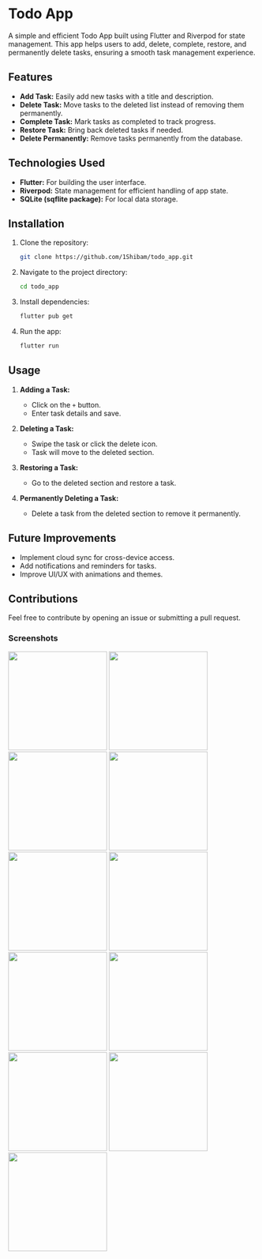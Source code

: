 # Todo App

A simple and efficient Todo App built using Flutter and Riverpod for state management. This app helps users to add, delete, complete, restore, and permanently delete tasks, ensuring a smooth task management experience.

## Features

- **Add Task:** Easily add new tasks with a title and description.
- **Delete Task:** Move tasks to the deleted list instead of removing them permanently.
- **Complete Task:** Mark tasks as completed to track progress.
- **Restore Task:** Bring back deleted tasks if needed.
- **Delete Permanently:** Remove tasks permanently from the database.

## Technologies Used

- **Flutter:** For building the user interface.
- **Riverpod:** State management for efficient handling of app state.
- **SQLite (sqflite package):** For local data storage.

## Installation

1. Clone the repository:
   ```bash
   git clone https://github.com/1Shibam/todo_app.git
   ```

2. Navigate to the project directory:
   ```bash
   cd todo_app
   ```

3. Install dependencies:
   ```bash
   flutter pub get
   ```

4. Run the app:
   ```bash
   flutter run
   ```

## Usage

1. **Adding a Task:**
   - Click on the `+` button.
   - Enter task details and save.

2. **Deleting a Task:**
   - Swipe the task or click the delete icon.
   - Task will move to the deleted section.

3. **Restoring a Task:**
   - Go to the deleted section and restore a task.

4. **Permanently Deleting a Task:**
   - Delete a task from the deleted section to remove it permanently.

## Future Improvements

- Implement cloud sync for cross-device access.
- Add notifications and reminders for tasks.
- Improve UI/UX with animations and themes.

## Contributions

Feel free to contribute by opening an issue or submitting a pull request.

### Screenshots

<img src="https://github.com/user-attachments/assets/8d5b5fa1-cbdf-4969-9455-efbdc3d9909b" width="200">
<img src="https://github.com/user-attachments/assets/79db4639-5f51-496b-bf17-9cd4a656e224" width="200">
<img src="https://github.com/user-attachments/assets/2c16ce92-dcd2-43c4-9c7f-1d8494889a00" width="200">
<img src="https://github.com/user-attachments/assets/7f29eb67-1023-4018-ace2-b3ff40d45870" width="200">
<img src="https://github.com/user-attachments/assets/dd26195b-9bd2-460e-8241-09ee67a5a580" width="200">
<img src="https://github.com/user-attachments/assets/e70075bf-ac58-4669-b0db-ef006bde587b" width="200">
<img src="https://github.com/user-attachments/assets/07332261-c959-4fd1-adb6-0286b4d3ba04" width="200">
<img src="https://github.com/user-attachments/assets/0f5fc58f-bdbe-45a3-919c-4cdd80a2f67d" width="200">
<img src="https://github.com/user-attachments/assets/bf044573-48f7-4fe5-8d58-8b4fb6ea0576" width="200">
<img src="https://github.com/user-attachments/assets/879a71ca-fdc6-43a5-92c4-243e7111fcc0" width="200">
<img src="https://github.com/user-attachments/assets/1913c967-ad59-41b5-a8ef-29e1f5826201" width="200">





